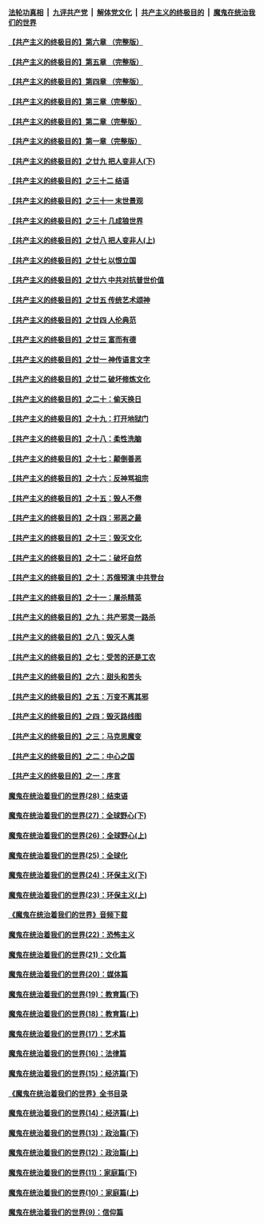 ####  [法轮功真相](../../../../basic/blob/master/README.md?t=01171552) &nbsp;|&nbsp; [九评共产党](../../../../9ping.md/blob/master/README.md?t=01171552) &nbsp;|&nbsp; [解体党文化](../../../../jtdwh.md/blob/master/README.md?t=01171552)  &nbsp;|&nbsp; [共产主义的终极目的](../../../../gczydzjmd.md/blob/master/README.md?t=01171552) &nbsp;|&nbsp; [魔鬼在统治我们的世界](../../../../mgztzwmdsj.md/blob/master/README.md?t=01171552) 

#### [【共产主义的终极目的】第六章 （完整版）](../pages/nsc422/n11428913.md?t=01171552) 

#### [【共产主义的终极目的】第五章 （完整版）](../pages/nsc422/n11428912.md?t=01171552) 

#### [【共产主义的终极目的】第四章 （完整版）](../pages/nsc422/n11428907.md?t=01171552) 

#### [【共产主义的终极目的】第三章（完整版）](../pages/nsc422/n11428848.md?t=01171552) 

#### [【共产主义的终极目的】第二章（完整版）](../pages/nsc422/n11428831.md?t=01171552) 

#### [【共产主义的终极目的】第一章（完整版）](../pages/nsc422/n11417651.md?t=01171552) 

#### [【共产主义的终极目的】之廿九 把人变非人(下)](../pages/nsc422/n11344140.md?t=01171552) 

#### [【共产主义的终极目的】之三十二 结语](../pages/nsc422/n11360535.md?t=01171552) 

#### [【共产主义的终极目的】之三十一 末世景观](../pages/nsc422/n11351129.md?t=01171552) 

#### [【共产主义的终极目的】之三十 几成狼世界](../pages/nsc422/n11348280.md?t=01171552) 

#### [【共产主义的终极目的】之廿八 把人变非人(上)](../pages/nsc422/n11340492.md?t=01171552) 

#### [【共产主义的终极目的】之廿七 以恨立国](../pages/nsc422/n11336944.md?t=01171552) 

#### [【共产主义的终极目的】之廿六 中共对抗普世价值](../pages/nsc422/n11324785.md?t=01171552) 

#### [【共产主义的终极目的】之廿五 传统艺术颂神](../pages/nsc422/n11296396.md?t=01171552) 

#### [【共产主义的终极目的】之廿四 人伦典范](../pages/nsc422/n11296397.md?t=01171552) 

#### [【共产主义的终极目的】之廿三 富而有德](../pages/nsc422/n11283598.md?t=01171552) 

#### [【共产主义的终极目的】之廿一 神传语言文字](../pages/nsc422/n11263265.md?t=01171552) 

#### [【共产主义的终极目的】之廿二 破坏修炼文化](../pages/nsc422/n11245728.md?t=01171552) 

#### [【共产主义的终极目的】之二十：偷天换日](../pages/nsc422/n11238846.md?t=01171552) 

#### [【共产主义的终极目的】之十九：打开地狱门](../pages/nsc422/n11206376.md?t=01171552) 

#### [【共产主义的终极目的】之十八：柔性洗脑](../pages/nsc422/n11199994.md?t=01171552) 

#### [【共产主义的终极目的】之十七：颠倒善恶](../pages/nsc422/n11179782.md?t=01171552) 

#### [【共产主义的终极目的】之十六：反神骂祖宗](../pages/nsc422/n11166798.md?t=01171552) 

#### [【共产主义的终极目的】之十五：毁人不倦](../pages/nsc422/n11166792.md?t=01171552) 

#### [【共产主义的终极目的】之十四：邪恶之最](../pages/nsc422/n11150249.md?t=01171552) 

#### [【共产主义的终极目的】之十三：毁灭文化](../pages/nsc422/n11135227.md?t=01171552) 

#### [【共产主义的终极目的】之十二：破坏自然](../pages/nsc422/n11135214.md?t=01171552) 

#### [【共产主义的终极目的】之十：苏俄预演 中共登台](../pages/nsc422/n11118424.md?t=01171552) 

#### [【共产主义的终极目的】之十一：屠杀精英](../pages/nsc422/n11118442.md?t=01171552) 

#### [【共产主义的终极目的】之九：共产邪灵一路杀](../pages/nsc422/n11114139.md?t=01171552) 

#### [【共产主义的终极目的】之八：毁灭人类](../pages/nsc422/n11108503.md?t=01171552) 

#### [【共产主义的终极目的】之七：受苦的还是工农](../pages/nsc422/n11101809.md?t=01171552) 

#### [【共产主义的终极目的】之六：甜头和苦头](../pages/nsc422/n11096971.md?t=01171552) 

#### [【共产主义的终极目的】之五：万变不离其邪](../pages/nsc422/n11091285.md?t=01171552) 

#### [【共产主义的终极目的】之四：毁灭路线图](../pages/nsc422/n11086284.md?t=01171552) 

#### [【共产主义的终极目的】之三：马克思魔变](../pages/nsc422/n11061941.md?t=01171552) 

#### [【共产主义的终极目的】之二：中心之国](../pages/nsc422/n11047728.md?t=01171552) 

#### [【共产主义的终极目的】之一：序言](../pages/nsc422/n11086077.md?t=01171552) 

#### [魔鬼在统治着我们的世界(28)：结束语](../pages/nsc422/n10936246.md?t=01171552) 

#### [魔鬼在统治着我们的世界(27)：全球野心(下)](../pages/nsc422/n10928319.md?t=01171552) 

#### [魔鬼在统治着我们的世界(26)：全球野心(上)](../pages/nsc422/n10900318.md?t=01171552) 

#### [魔鬼在统治着我们的世界(25)：全球化](../pages/nsc422/n10788205.md?t=01171552) 

#### [魔鬼在统治着我们的世界(24)：环保主义(下)](../pages/nsc422/n10695307.md?t=01171552) 

#### [魔鬼在统治着我们的世界(23)：环保主义(上)](../pages/nsc422/n10688613.md?t=01171552) 

#### [《魔鬼在统治着我们的世界》音频下载](../pages/nsc422/n10635553.md?t=01171552) 

#### [魔鬼在统治着我们的世界(22)：恐怖主义](../pages/nsc422/n10614727.md?t=01171552) 

#### [魔鬼在统治着我们的世界(21)：文化篇](../pages/nsc422/n10597706.md?t=01171552) 

#### [魔鬼在统治着我们的世界(20)：媒体篇](../pages/nsc422/n10586579.md?t=01171552) 

#### [魔鬼在统治着我们的世界(19)：教育篇(下)](../pages/nsc422/n10564808.md?t=01171552) 

#### [魔鬼在统治着我们的世界(18)：教育篇(上)](../pages/nsc422/n10526970.md?t=01171552) 

#### [魔鬼在统治着我们的世界(17)：艺术篇](../pages/nsc422/n10499093.md?t=01171552) 

#### [魔鬼在统治着我们的世界(16)：法律篇](../pages/nsc422/n10485969.md?t=01171552) 

#### [魔鬼在统治着我们的世界(15)：经济篇(下)](../pages/nsc422/n10469975.md?t=01171552) 

#### [《魔鬼在统治着我们的世界》全书目录](../pages/nsc422/n10464261.md?t=01171552) 

#### [魔鬼在统治着我们的世界(14)：经济篇(上)](../pages/nsc422/n10457370.md?t=01171552) 

#### [魔鬼在统治着我们的世界(13)：政治篇(下)](../pages/nsc422/n10448270.md?t=01171552) 

#### [魔鬼在统治着我们的世界(12)：政治篇(上)](../pages/nsc422/n10444576.md?t=01171552) 

#### [魔鬼在统治着我们的世界(11)：家庭篇(下)](../pages/nsc422/n10440961.md?t=01171552) 

#### [魔鬼在统治着我们的世界(10)：家庭篇(上)](../pages/nsc422/n10435448.md?t=01171552) 

#### [魔鬼在统治着我们的世界(9)：信仰篇](../pages/nsc422/n10432159.md?t=01171552) 

